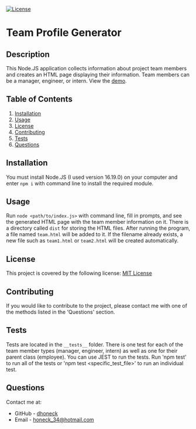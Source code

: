 [![License](https://img.shields.io/badge/License-MIT-yellow.svg)](https://opensource.org/licenses/MIT)
# Team Profile Generator

## Description
This Node.JS application collects information about project team members and creates an HTML page displaying their information. Team members can be a manager, engineer, or intern. View the [demo](https://drive.google.com/file/d/1E5Ky7GBsLbXCLJztSSkZejC-jaalZSmi/view).

## Table of Contents
1. [Installation](#installation)
2. [Usage](#usage)
3. [License](#license)
4. [Contributing](#contributing)
5. [Tests](#tests)
6. [Questions](#questions)

## Installation
You must install Node.JS (I used version 16.19.0) on your computer and enter `npm i` with command line to install the required module.

## Usage
Run `node <path/to/index.js>` with command line, fill in prompts, and see the generated HTML page with the team member information on it. There is a directory called `dist` for storing the HTML files. After running the program, a file named `team.html` will be added to it. If the filename already exists, a new file such as `team1.html` or `team2.html` will be created automatically.

## License
This project is covered by the following license: [MIT License](https://opensource.org/licenses/MIT)

## Contributing
If you would like to contribute to the project, please contact me with one of the methods listed in the 'Questions' section.

## Tests
Tests are located in the `__tests__` folder. There is one test for each of the team member types (manager, engineer, intern) as well as one for their parent class (employee). You can use JEST to run the tests. Run 'npm test' to run all of the tests or 'npm test <specific_test_file>' to run an individual test.

## Questions
Contact me at:
* GitHub - [dhoneck](https://github.com/dhoneck)
* Email - honeck_34@hotmail.com

